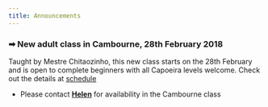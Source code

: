 ```yaml
---
title: Announcements
---
```


### ➡ New adult class in Cambourne, 28th February 2018
Taught by Mestre Chitaozinho, this new class starts on the 28th February and is open to complete beginners with all Capoeira levels welcome. Check out the details at [schedule](#classes)
* Please contact [**Helen**](mailto:capoeiracambs@gmail.com) for availability in the Cambourne class

<!--
### ➡ New 2018 Beginners series!
Get fit, make new friends and start an awesome hobby in 2018 with capoeira!  
New 10-week beginners series starting:
* February 1st, 2018 in Cambridge (Thursdays, 6:30-7:30pm). Full series for £50 or £6/class

Check out the detailed [schedule](#classes) of beginner classes and [**sign-up here**](/signup). Places are limited!
-->
<!--
### ➡ February Half Term 2018 CHILDREN
* Cambridge Capoeira club children: Friday 16/02/2018 all classes on holiday [schedule](#classes)
* Saffron Walden Capoeira club children: Wednesday 14/02/2018 all classes on holiday [schedule](#classes)

* Please contact [**Manuela**](mailto:manuela.gnc@gmail.com) for place availability in the Cambridge and Saffron Walden kids clubs.
* Please contact [**Susannah**](mailto:enganosa.gnc@gmail.com) for place availability in the Stapleford kids clubs.
-->
